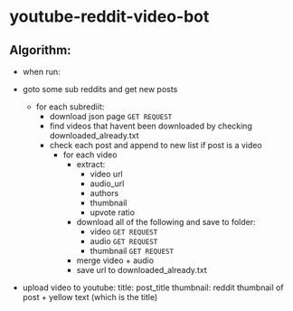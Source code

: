 # youtube-reddit-video-bot

## Algorithm:

- when run:
- goto some sub reddits and get new posts

  - for each subrediit:
    - download json page `GET REQUEST`
    - find videos that havent been downloaded by checking downloaded_already.txt
    - check each post and append to new list if post is a video
      - for each video
        - extract:
          - video url
          - audio_url
          - authors
          - thumbnail
          - upvote ratio
        - download all of the following and save to folder:
          - video `GET REQUEST`
          - audio `GET REQUEST`
          - thumbnail `GET REQUEST`
        - merge video + audio
        - save url to downloaded_already.txt

- upload video to youtube:
  title: post_title
  thumbnail: reddit thumbnail of post + yellow text (which is the title)
